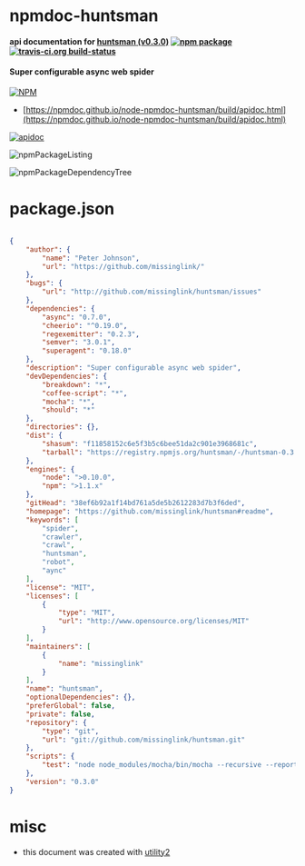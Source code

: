 # npmdoc-huntsman

#### api documentation for  [huntsman (v0.3.0)](https://github.com/missinglink/huntsman#readme)  [![npm package](https://img.shields.io/npm/v/npmdoc-huntsman.svg?style=flat-square)](https://www.npmjs.org/package/npmdoc-huntsman) [![travis-ci.org build-status](https://api.travis-ci.org/npmdoc/node-npmdoc-huntsman.svg)](https://travis-ci.org/npmdoc/node-npmdoc-huntsman)

#### Super configurable async web spider

[![NPM](https://nodei.co/npm/huntsman.png?downloads=true&downloadRank=true&stars=true)](https://www.npmjs.com/package/huntsman)

- [https://npmdoc.github.io/node-npmdoc-huntsman/build/apidoc.html](https://npmdoc.github.io/node-npmdoc-huntsman/build/apidoc.html)

[![apidoc](https://npmdoc.github.io/node-npmdoc-huntsman/build/screenCapture.buildCi.browser.%252Ftmp%252Fbuild%252Fapidoc.html.png)](https://npmdoc.github.io/node-npmdoc-huntsman/build/apidoc.html)

![npmPackageListing](https://npmdoc.github.io/node-npmdoc-huntsman/build/screenCapture.npmPackageListing.svg)

![npmPackageDependencyTree](https://npmdoc.github.io/node-npmdoc-huntsman/build/screenCapture.npmPackageDependencyTree.svg)



# package.json

```json

{
    "author": {
        "name": "Peter Johnson",
        "url": "https://github.com/missinglink/"
    },
    "bugs": {
        "url": "http://github.com/missinglink/huntsman/issues"
    },
    "dependencies": {
        "async": "0.7.0",
        "cheerio": "^0.19.0",
        "regexemitter": "0.2.3",
        "semver": "3.0.1",
        "superagent": "0.18.0"
    },
    "description": "Super configurable async web spider",
    "devDependencies": {
        "breakdown": "*",
        "coffee-script": "*",
        "mocha": "*",
        "should": "*"
    },
    "directories": {},
    "dist": {
        "shasum": "f11858152c6e5f3b5c6bee51da2c901e3968681c",
        "tarball": "https://registry.npmjs.org/huntsman/-/huntsman-0.3.0.tgz"
    },
    "engines": {
        "node": ">0.10.0",
        "npm": ">1.1.x"
    },
    "gitHead": "38ef6b92a1f14bd761a5de5b2612283d7b3f6ded",
    "homepage": "https://github.com/missinglink/huntsman#readme",
    "keywords": [
        "spider",
        "crawler",
        "crawl",
        "huntsman",
        "robot",
        "aync"
    ],
    "license": "MIT",
    "licenses": [
        {
            "type": "MIT",
            "url": "http://www.opensource.org/licenses/MIT"
        }
    ],
    "maintainers": [
        {
            "name": "missinglink"
        }
    ],
    "name": "huntsman",
    "optionalDependencies": {},
    "preferGlobal": false,
    "private": false,
    "repository": {
        "type": "git",
        "url": "git://github.com/missinglink/huntsman.git"
    },
    "scripts": {
        "test": "node node_modules/mocha/bin/mocha --recursive --reporter spec --compilers coffee:coffee-script/register test"
    },
    "version": "0.3.0"
}
```



# misc
- this document was created with [utility2](https://github.com/kaizhu256/node-utility2)
